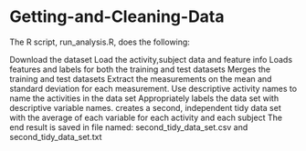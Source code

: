# Getting-and-Cleaning-Data
The R script, run_analysis.R, does the following:

Download the dataset
Load the activity,subject data and feature info
Loads features and labels for both the training and test datasets
Merges the training and test datasets
Extract the measurements on the mean and standard deviation for each measurement.
Use descriptive activity names to name the activities in the data set
Appropriately labels the data set with descriptive variable names.
creates a second, independent tidy data set with the average of each variable for each activity and each subject
The end result is saved in file named: second_tidy_data_set.csv and second_tidy_data_set.txt
